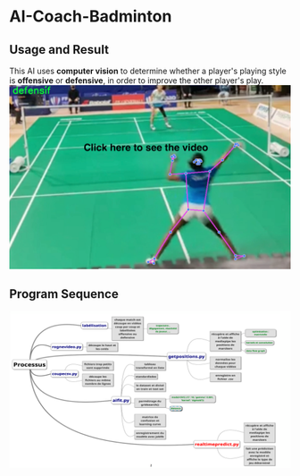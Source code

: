 # AI-Coach-Badminton

## Usage and Result 
This AI uses **computer vision** to determine whether a player's playing style is **offensive** or **defensive**, in order to improve the other player's play.
[![Result Video](imageresult.png)](https://www.youtube.com/watch?v=fyArfPT05PM)

## Program Sequence
![Program Sequence](mindmap.png)
